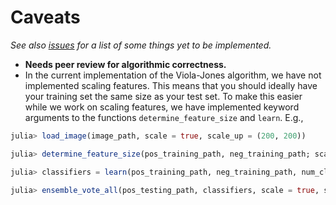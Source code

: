 # Caveats

_See also [issues](https://github.com/jakewilliami/FaceDetection.jl/issues) for a list of some things yet to be implemented._

-  **Needs peer review for algorithmic correctness.**
- In the current implementation of the Viola-Jones algorithm, we have not implemented scaling features.  This means that you should ideally have your training set the same size as your test set.  To make this easier while we work on scaling features, we have implemented keyword arguments to the functions `determine_feature_size` and `learn`.  E.g.,
```julia
julia> load_image(image_path, scale = true, scale_up = (200, 200))

julia> determine_feature_size(pos_training_path, neg_training_path; scale = true, scale_to = (200, 200))

julia> classifiers = learn(pos_training_path, neg_training_path, num_classifiers, min_feature_height, max_feature_height, min_feature_width, max_feature_width; scale = true, scale_to = (200, 200))

julia> ensemble_vote_all(pos_testing_path, classifiers, scale = true, scale_to = (200, 200))
```